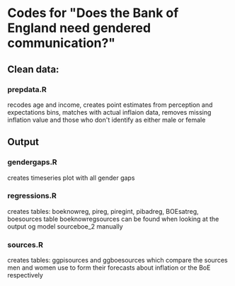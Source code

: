 # Codes for "Does the Bank of England need gendered communication?"

## Clean data:
### prepdata.R
recodes age and income, creates point estimates from perception and expectations bins, matches with actual inflaion data, removes missing inflation value and those who don't identify as either male or female

## Output
### gendergaps.R
creates timeseries plot with all gender gaps

### regressions.R
creates tables: boeknowreg, pireg, piregint, pibadreg, BOEsatreg, boesources
table boeknowregsources can be found when looking at the output og model sourceboe_2 manually

### sources.R
creates tables: ggpisources and ggboesources which compare the sources men and women use to form their forecasts about inflation or the BoE respectively
